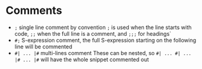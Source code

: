 # Comments
* `;` single line comment
  by convention `;` is used when the line starts with code, `;;` when the full line is a comment, and `;;;` for headings`
* `#;` S-expression comment, the full S-expression starting on the following line will be commented
* `#| ... |#` multi-lines comment
  These can be nested, so `#| ... #| ... |# ... |#` will have the whole snippet commented out

